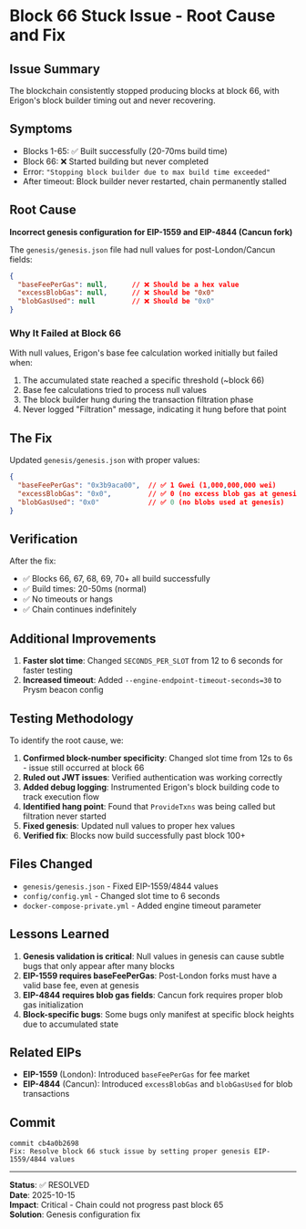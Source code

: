 # Block 66 Stuck Issue - Root Cause and Fix

## Issue Summary

The blockchain consistently stopped producing blocks at block 66, with Erigon's block builder timing out and never recovering.

## Symptoms

- Blocks 1-65: ✅ Built successfully (20-70ms build time)
- Block 66: ❌ Started building but never completed
- Error: `"Stopping block builder due to max build time exceeded"`
- After timeout: Block builder never restarted, chain permanently stalled

## Root Cause

**Incorrect genesis configuration for EIP-1559 and EIP-4844 (Cancun fork)**

The `genesis/genesis.json` file had null values for post-London/Cancun fields:

```json
{
  "baseFeePerGas": null,      // ❌ Should be a hex value
  "excessBlobGas": null,      // ❌ Should be "0x0"
  "blobGasUsed": null         // ❌ Should be "0x0"
}
```

### Why It Failed at Block 66

With null values, Erigon's base fee calculation worked initially but failed when:
1. The accumulated state reached a specific threshold (~block 66)
2. Base fee calculations tried to process null values
3. The block builder hung during the transaction filtration phase
4. Never logged "Filtration" message, indicating it hung before that point

## The Fix

Updated `genesis/genesis.json` with proper values:

```json
{
  "baseFeePerGas": "0x3b9aca00",  // ✅ 1 Gwei (1,000,000,000 wei)
  "excessBlobGas": "0x0",         // ✅ 0 (no excess blob gas at genesis)
  "blobGasUsed": "0x0"            // ✅ 0 (no blobs used at genesis)
}
```

## Verification

After the fix:
- ✅ Blocks 66, 67, 68, 69, 70+ all build successfully
- ✅ Build times: 20-50ms (normal)
- ✅ No timeouts or hangs
- ✅ Chain continues indefinitely

## Additional Improvements

1. **Faster slot time**: Changed `SECONDS_PER_SLOT` from 12 to 6 seconds for faster testing
2. **Increased timeout**: Added `--engine-endpoint-timeout-seconds=30` to Prysm beacon config

## Testing Methodology

To identify the root cause, we:

1. **Confirmed block-number specificity**: Changed slot time from 12s to 6s - issue still occurred at block 66
2. **Ruled out JWT issues**: Verified authentication was working correctly
3. **Added debug logging**: Instrumented Erigon's block building code to track execution flow
4. **Identified hang point**: Found that `ProvideTxns` was being called but filtration never started
5. **Fixed genesis**: Updated null values to proper hex values
6. **Verified fix**: Blocks now build successfully past block 100+

## Files Changed

- `genesis/genesis.json` - Fixed EIP-1559/4844 values
- `config/config.yml` - Changed slot time to 6 seconds
- `docker-compose-private.yml` - Added engine timeout parameter

## Lessons Learned

1. **Genesis validation is critical**: Null values in genesis can cause subtle bugs that only appear after many blocks
2. **EIP-1559 requires baseFeePerGas**: Post-London forks must have a valid base fee, even at genesis
3. **EIP-4844 requires blob gas fields**: Cancun fork requires proper blob gas initialization
4. **Block-specific bugs**: Some bugs only manifest at specific block heights due to accumulated state

## Related EIPs

- **EIP-1559** (London): Introduced `baseFeePerGas` for fee market
- **EIP-4844** (Cancun): Introduced `excessBlobGas` and `blobGasUsed` for blob transactions

## Commit

```
commit cb4a0b2698
Fix: Resolve block 66 stuck issue by setting proper genesis EIP-1559/4844 values
```

---

**Status**: ✅ RESOLVED  
**Date**: 2025-10-15  
**Impact**: Critical - Chain could not progress past block 65  
**Solution**: Genesis configuration fix
